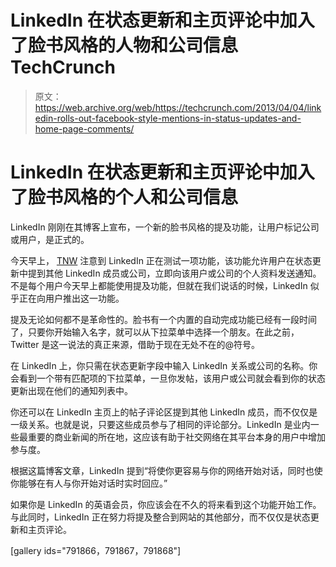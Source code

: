 # LinkedIn 在状态更新和主页评论中加入了脸书风格的人物和公司信息 TechCrunch

> 原文：<https://web.archive.org/web/https://techcrunch.com/2013/04/04/linkedin-rolls-out-facebook-style-mentions-in-status-updates-and-home-page-comments/>

# LinkedIn 在状态更新和主页评论中加入了脸书风格的个人和公司信息

LinkedIn 刚刚在其博客上宣布，一个新的脸书风格的提及功能，让用户标记公司或用户，是正式的。

今天早上， [TNW](https://web.archive.org/web/20221206230458/http://thenextweb.com/apps/2013/04/04/linkedin-is-testing-facebook-style-linked-mentions-of-people-and-companies-in-status-updates/) 注意到 LinkedIn 正在测试一项功能，该功能允许用户在状态更新中提到其他 LinkedIn 成员或公司，立即向该用户或公司的个人资料发送通知。不是每个用户今天早上都能使用提及功能，但就在我们说话的时候，LinkedIn 似乎正在向用户推出这一功能。

提及无论如何都不是革命性的。脸书有一个内置的自动完成功能已经有一段时间了，只要你开始输入名字，就可以从下拉菜单中选择一个朋友。在此之前，Twitter 是这一说法的真正来源，借助于现在无处不在的@符号。

在 LinkedIn 上，你只需在状态更新字段中输入 LinkedIn 关系或公司的名称。你会看到一个带有匹配项的下拉菜单，一旦你发帖，该用户或公司就会看到你的状态更新出现在他们的通知列表中。

你还可以在 LinkedIn 主页上的帖子评论区提到其他 LinkedIn 成员，而不仅仅是一级关系。也就是说，只要这些成员参与了相同的评论部分。LinkedIn 是业内一些最重要的商业新闻的所在地，这应该有助于社交网络在其平台本身的用户中增加参与度。

根据这篇博客文章，LinkedIn 提到“将使你更容易与你的网络开始对话，同时也使你能够在有人与你开始对话时实时回应。”

如果你是 LinkedIn 的英语会员，你应该会在不久的将来看到这个功能开始工作。与此同时，LinkedIn 正在努力将提及整合到网站的其他部分，而不仅仅是状态更新和主页评论。

[gallery ids="791866，791867，791868"]